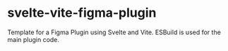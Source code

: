 # svelte-vite-figma-plugin
Template for a Figma Plugin using Svelte and Vite. ESBuild is used for the main plugin code. 
